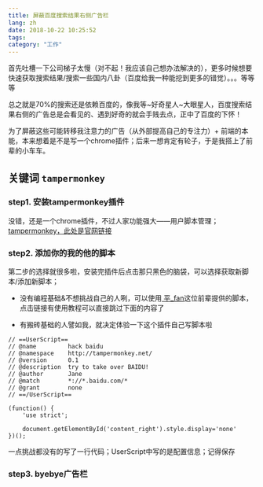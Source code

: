 ```yaml
---
title: 屏蔽百度搜索结果右侧广告栏
lang: zh
date: 2018-10-22 10:25:52
tags:
category: "工作"
---
```


首先吐槽一下公司梯子太慢（对不起！我应该自己想办法解决的），更多时候想要快速获取搜索结果/搜索一些国内八卦（百度给我一种能挖到更多的错觉）。。。等等等

总之就是70%的搜索还是依赖百度的，像我等~好奇星人~大眼星人，百度搜索结果右侧的广告总是会看见的、遇到好奇的就会手贱去点，正中了百度的下怀！

为了屏蔽这些可能转移我注意力的广告（从外部提高自己的专注力）+ 前端的本能，本来想着是不是写一个chrome插件；后来一想肯定有轮子，于是我搭上了前辈的小车车。

## 关键词 `tampermonkey`

### step1. 安装tampermonkey插件

没错，还是一个chrome插件，不过人家功能强大——用户脚本管理；[tampermonkey，此处是官网链接](https://tampermonkey.net/)

### step2. 添加你的我的他的脚本

第二步的选择就很多啦，安装完插件后点击那只黑色的脑袋，可以选择获取新脚本/添加新脚本；

* 没有编程基础&不想挑战自己的人咧，可以使用[
平_fan](https://blog.csdn.net/pyufftj/article/details/73479898)这位前辈提供的脚本，点击链接有使用教程可以直接跳过下面的内容了

* 有搬砖基础的人譬如我，就决定体验一下这个插件自己写脚本啦
```
// ==UserScript==
// @name         hack baidu
// @namespace    http://tampermonkey.net/
// @version      0.1
// @description  try to take over BAIDU!
// @author       Jane
// @match        *://*.baidu.com/*
// @grant        none
// ==/UserScript==

(function() {
    'use strict';

    document.getElementById('content_right').style.display='none'
})();
```
一点挑战都没有的写了一行代码；UserScript中写的是配置信息；记得保存

### step3. byebye广告栏